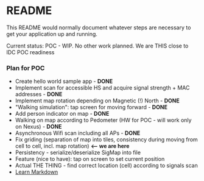 # README #

This README would normally document whatever steps are necessary to get your application up and running.

Current status: POC - WIP. No other work planned. We are THIS close to IDC POC readiness

### Plan for POC ###

* Create hello world sample app - **DONE**
* Implement scan for accessible HS and acquire signal strength + MAC addresses - **DONE**
* Implement map rotation depending on Magnetic (!) North - **DONE**
* "Walking simulation": tap screen for moving forward - **DONE**
* Add person indicator on map - **DONE**
* Walking on map according to Pedometer (HW for POC - will work only on Nexus) - **DONE**
* Asynchronous Wifi scan including all APs - **DONE**
* Fix griding (separation of map into tiles, consistency during moving from cell to cell, incl. map rotation) **<-- we are here**
* Persistency - serialize/deserialize SigMap into file 
* Feature (nice to have): tap on screen to set current position
* Actual THE THING - find correct location (cell) according to signals scan
* [Learn Markdown](https://bitbucket.org/tutorials/markdowndemo)